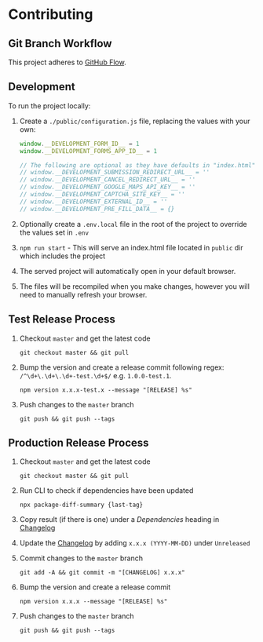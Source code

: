 # Contributing

## Git Branch Workflow

This project adheres to [GitHub Flow](https://guides.github.com/introduction/flow/).

## Development

To run the project locally:

1. Create a `./public/configuration.js` file, replacing the values with your own:

   ```js
   window.__DEVELOPMENT_FORM_ID__ = 1
   window.__DEVELOPMENT_FORMS_APP_ID__ = 1

   // The following are optional as they have defaults in "index.html"
   // window.__DEVELOPMENT_SUBMISSION_REDIRECT_URL__ = ''
   // window.__DEVELOPMENT_CANCEL_REDIRECT_URL__ = ''
   // window.__DEVELOPMENT_GOOGLE_MAPS_API_KEY__ = ''
   // window.__DEVELOPMENT_CAPTCHA_SITE_KEY__ = ''
   // window.__DEVELOPMENT_EXTERNAL_ID__ = ''
   // window.__DEVELOPMENT_PRE_FILL_DATA__ = {}
   ```

1. Optionally create a `.env.local` file in the root of the project to override the values set in `.env`

1. `npm run start` - This will serve an index.html file located in `public` dir which includes the project

1. The served project will automatically open in your default browser.

1. The files will be recompiled when you make changes, however you will need to manually refresh your browser.

## Test Release Process

1. Checkout `master` and get the latest code

   ```
   git checkout master && git pull
   ```

1. Bump the version and create a release commit following regex: `/^\d+\.\d+\.\d+-test.\d+$/` e.g. `1.0.0-test.1`.

   ```
   npm version x.x.x-test.x --message "[RELEASE] %s"
   ```

1. Push changes to the `master` branch

   ```
   git push && git push --tags
   ```

## Production Release Process

1. Checkout `master` and get the latest code

   ```
   git checkout master && git pull
   ```

1. Run CLI to check if dependencies have been updated

   ```
   npx package-diff-summary {last-tag}
   ```

1. Copy result (if there is one) under a _Dependencies_ heading in [Changelog](./CHANGELOG.md)

1. Update the [Changelog](./CHANGELOG.md) by adding `x.x.x (YYYY-MM-DD)` under `Unreleased`

1. Commit changes to the `master` branch

   ```
   git add -A && git commit -m "[CHANGELOG] x.x.x"
   ```

1. Bump the version and create a release commit

   ```
   npm version x.x.x --message "[RELEASE] %s"
   ```

1. Push changes to the `master` branch

   ```
   git push && git push --tags
   ```
